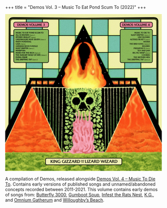 +++
title = "Demos Vol. 3 – Music To Eat Pond Scum To (2022)"
+++

![album cover of Demos Volume 3](./cover.jpg)

A compilation of Demos, released alongside [Demos Vol. 4 – Music To Die To](../demos-vol-4-music-to-die-to). Contains early versions of published songs and unnamed/abandoned concepts recorded between 2011-2021. This volume contains early demos of songs from: [Butterfly 3000](../butterfly-3000), [Gumboot Soup](../gumboot-soup), [Infest the Rats Nest](../infest-the-rats-nest), [K.G.](../kg), and [Omnium Gatherum](../omnium-gatherium) and [Willoughby’s Beach](../willoughbys-beach).
